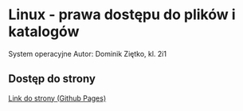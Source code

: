 # Linux - prawa dostępu do plików i katalogów
System operacyjne
Autor: Dominik Ziętko, kl. 2i1

## Dostęp do strony
[Link do strony (Github Pages)](#)